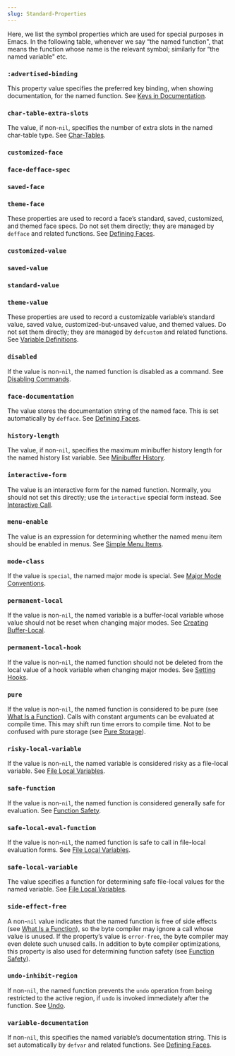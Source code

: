 ```yaml
---
slug: Standard-Properties
---
```


Here, we list the symbol properties which are used for special purposes in Emacs. In the following table, whenever we say “the named function", that means the function whose name is the relevant symbol; similarly for “the named variable" etc.

### `:advertised-binding`

This property value specifies the preferred key binding, when showing documentation, for the named function. See [Keys in Documentation](/docs/elisp/Keys-in-Documentation).

### `char-table-extra-slots`

The value, if non-`nil`, specifies the number of extra slots in the named char-table type. See [Char-Tables](/docs/elisp/Char_002dTables).

### `customized-face`

### `face-defface-spec`

### `saved-face`

### `theme-face`

These properties are used to record a face’s standard, saved, customized, and themed face specs. Do not set them directly; they are managed by `defface` and related functions. See [Defining Faces](/docs/elisp/Defining-Faces).

### `customized-value`

### `saved-value`

### `standard-value`

### `theme-value`

These properties are used to record a customizable variable’s standard value, saved value, customized-but-unsaved value, and themed values. Do not set them directly; they are managed by `defcustom` and related functions. See [Variable Definitions](/docs/elisp/Variable-Definitions).

### `disabled`

If the value is non-`nil`, the named function is disabled as a command. See [Disabling Commands](/docs/elisp/Disabling-Commands).

### `face-documentation`

The value stores the documentation string of the named face. This is set automatically by `defface`. See [Defining Faces](/docs/elisp/Defining-Faces).

### `history-length`

The value, if non-`nil`, specifies the maximum minibuffer history length for the named history list variable. See [Minibuffer History](/docs/elisp/Minibuffer-History).

### `interactive-form`

The value is an interactive form for the named function. Normally, you should not set this directly; use the `interactive` special form instead. See [Interactive Call](/docs/elisp/Interactive-Call).

### `menu-enable`

The value is an expression for determining whether the named menu item should be enabled in menus. See [Simple Menu Items](/docs/elisp/Simple-Menu-Items).

### `mode-class`

If the value is `special`, the named major mode is special. See [Major Mode Conventions](/docs/elisp/Major-Mode-Conventions).

### `permanent-local`

If the value is non-`nil`, the named variable is a buffer-local variable whose value should not be reset when changing major modes. See [Creating Buffer-Local](/docs/elisp/Creating-Buffer_002dLocal).

### `permanent-local-hook`

If the value is non-`nil`, the named function should not be deleted from the local value of a hook variable when changing major modes. See [Setting Hooks](/docs/elisp/Setting-Hooks).

### `pure`

If the value is non-`nil`, the named function is considered to be pure (see [What Is a Function](/docs/elisp/What-Is-a-Function)). Calls with constant arguments can be evaluated at compile time. This may shift run time errors to compile time. Not to be confused with pure storage (see [Pure Storage](/docs/elisp/Pure-Storage)).

### `risky-local-variable`

If the value is non-`nil`, the named variable is considered risky as a file-local variable. See [File Local Variables](/docs/elisp/File-Local-Variables).

### `safe-function`

If the value is non-`nil`, the named function is considered generally safe for evaluation. See [Function Safety](/docs/elisp/Function-Safety).

### `safe-local-eval-function`

If the value is non-`nil`, the named function is safe to call in file-local evaluation forms. See [File Local Variables](/docs/elisp/File-Local-Variables).

### `safe-local-variable`

The value specifies a function for determining safe file-local values for the named variable. See [File Local Variables](/docs/elisp/File-Local-Variables).

### `side-effect-free`

A non-`nil` value indicates that the named function is free of side effects (see [What Is a Function](/docs/elisp/What-Is-a-Function)), so the byte compiler may ignore a call whose value is unused. If the property’s value is `error-free`, the byte compiler may even delete such unused calls. In addition to byte compiler optimizations, this property is also used for determining function safety (see [Function Safety](/docs/elisp/Function-Safety)).

### `undo-inhibit-region`

If non-`nil`, the named function prevents the `undo` operation from being restricted to the active region, if `undo` is invoked immediately after the function. See [Undo](/docs/elisp/Undo).

### `variable-documentation`

If non-`nil`, this specifies the named variable’s documentation string. This is set automatically by `defvar` and related functions. See [Defining Faces](/docs/elisp/Defining-Faces).
